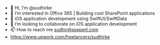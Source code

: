 - 👋 Hi, I’m @sudhirke
- 👀 I’m interested in Office 365 | Building cool SharePoint applications
- 🌱 iOS application development using SwiftUI/SwiftData
- 💞️ I’m looking to collaborate on iOS application development
- 📫 How to reach me sudhir@spxpert.com
- https://www.upwork.com/freelancers/sudhirke

<!---
sudhirke/sudhirke is a ✨ special ✨ repository because its `README.md` (this file) appears on your GitHub profile.
You can click the Preview link to take a look at your changes.
--->
